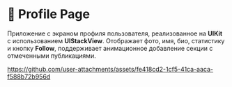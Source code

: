 # 📸 Profile Page
Приложение с экраном профиля пользователя, реализованное на **UIKit** с использованием **UIStackView**. Отображает фото, имя, био, статистику и кнопку **Follow**, поддерживает анимационное добавление секции с отмеченными публикациями.

https://github.com/user-attachments/assets/fe418cd2-1cf5-41ca-aaca-f588b72b956d

